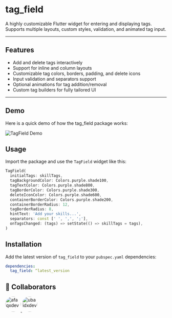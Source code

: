 # tag_field

A highly customizable Flutter widget for entering and displaying tags.  
Supports multiple layouts, custom styles, validation, and animated tag input.

---

## Features

- Add and delete tags interactively  
- Support for inline and column layouts  
- Customizable tag colors, borders, padding, and delete icons  
- Input validation and separators support  
- Optional animations for tag addition/removal  
- Custom tag builders for fully tailored UI  

---


## Demo

Here is a quick demo of how the tag_field package works:

![TagField Demo](https://raw.githubusercontent.com/afaqxdev/tag_field/main/example/assets/demo.gif)

## Usage

Import the package and use the `TagField` widget like this:

```dart
TagField(
  initialTags: skillTags,
  tagBackgroundColor: Colors.purple.shade100,
  tagTextColor: Colors.purple.shade800,
  tagBorderColor: Colors.purple.shade300,
  deleteIconColor: Colors.purple.shade600,
  containerBorderColor: Colors.purple.shade200,
  containerBorderRadius: 12,
  tagBorderRadius: 8,
  hintText: 'Add your skills...',
  separators: const [' ', ',', ';'],
  onTagsChanged: (tags) => setState(() => skillTags = tags),
)
```

## Installation

Add the latest version of `tag_field` to your `pubspec.yaml` dependencies:

```yaml
dependencies:
  tag_field: ^latest_version
````



## 👥 Collaborators

<p float="left">
  <a href="https://github.com/afaqxdev">
    <img src="https://github.com/afaqxdev.png" width="48" height="48" style="border-radius:50%" alt="afaqxdev"/>
  </a>
  <a href="https://github.com/someone">
    <img src="https://github.com/ubaidxdev.png" width="48" height="48" style="border-radius:50%" alt="ubaidxdev"/>
  </a>
</p>
